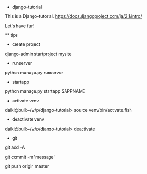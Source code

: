 * django-tutorial

This is a Django-tutorial.
https://docs.djangoproject.com/ja/2.1/intro/

Let's have fun!

** tips

- create project

django-admin startproject mysite

- runserver

python manage.py runserver

- startapp

python manage.py startapp $APPNAME

- activate venv

daiki@bull:~/w/p/django-tutorial> source venv/bin/activate.fish

- deactivate venv

daiki@bull:~/w/p/django-tutorial> deactivate

- git

git add -A

git commit -m 'message'

git push origin master
